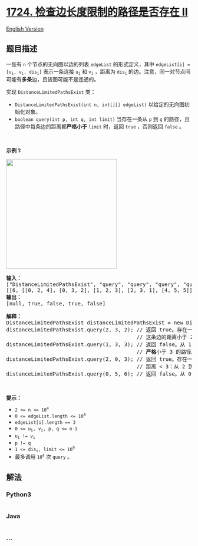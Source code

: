 # [1724. 检查边长度限制的路径是否存在 II](https://leetcode.cn/problems/checking-existence-of-edge-length-limited-paths-ii)

[English Version](/solution/1700-1799/1724.Checking%20Existence%20of%20Edge%20Length%20Limited%20Paths%20II/README_EN.md)

## 题目描述

<!-- 这里写题目描述 -->

<p>一张有 <code>n</code> 个节点的无向图以边的列表 <code>edgeList</code> 的形式定义，其中 <code>edgeList[i] = [u<sub>i</sub>, v<sub>i</sub>, dis<sub>i</sub>]</code> 表示一条连接 <code>u<sub>i</sub></code> 和 <code>v<sub>i</sub></code> ，距离为 <code>dis<sub>i</sub></code> 的边。注意，同一对节点间可能有<strong>多条</strong>边，且该图可能不是连通的。</p>

<p>实现 <code>DistanceLimitedPathsExist</code> 类：</p>

<ul>
	<li><code>DistanceLimitedPathsExist(int n, int[][] edgeList)</code> 以给定的无向图初始化对象。</li>
	<li><code>boolean query(int p, int q, int limit)</code> 当存在一条从 <code>p</code> 到 <code>q</code> 的路径，且路径中每条边的距离都<strong>严格小于</strong> <code>limit</code> 时，返回 <code>true</code> ，否则返回 <code>false</code> 。</li>
</ul>

<p> </p>

<p><b>示例 1:</b></p>

<p><strong><img alt="" src="https://fastly.jsdelivr.net/gh/doocs/leetcode@main/solution/1700-1799/1724.Checking%20Existence%20of%20Edge%20Length%20Limited%20Paths%20II/images/messed.png" style="width: 300px; height: 298px;"></strong></p>

<pre><b>输入：</b>
["DistanceLimitedPathsExist", "query", "query", "query", "query"]
[[6, [[0, 2, 4], [0, 3, 2], [1, 2, 3], [2, 3, 1], [4, 5, 5]]], [2, 3, 2], [1, 3, 3], [2, 0, 3], [0, 5, 6]]
<b>输出：</b>
[null, true, false, true, false]

<b>解释：</b>
DistanceLimitedPathsExist distanceLimitedPathsExist = new DistanceLimitedPathsExist(6, [[0, 2, 4], [0, 3, 2], [1, 2, 3], [2, 3, 1], [4, 5, 5]]);
distanceLimitedPathsExist.query(2, 3, 2); // 返回 true。存在一条从 2 到 3 ，距离为 1 的边，
                                          // 这条边的距离小于 2。
distanceLimitedPathsExist.query(1, 3, 3); // 返回 false。从 1 到 3 之间不存在每条边的距离都
                                          // <strong>严格</strong>小于 3 的路径。
distanceLimitedPathsExist.query(2, 0, 3); // 返回 true。存在一条从 2 到 0 的路径，使得每条边的
                                          // 距离 &lt; 3：从 2 到 3 到 0 行进即可。
distanceLimitedPathsExist.query(0, 5, 6); // 返回 false。从 0 到 5 之间不存在路径。
</pre>

<p> </p>

<p><strong>提示：</strong></p>

<ul>
	<li><code>2 &lt;= n &lt;= 10<sup>4</sup></code></li>
	<li><code>0 &lt;= edgeList.length &lt;= 10<sup>4</sup></code></li>
	<li><code>edgeList[i].length == 3</code></li>
	<li><code>0 &lt;= u<sub>i</sub>, v<sub>i</sub>, p, q &lt;= n-1</code></li>
	<li><code>u<sub>i</sub> != v<sub>i</sub></code></li>
	<li><code>p != q</code></li>
	<li><code>1 &lt;= dis<sub>i</sub>, limit &lt;= 10<sup>9</sup></code></li>
	<li>最多调用 <code>10<sup>4</sup></code> 次 <code>query</code> 。</li>
</ul>

## 解法

<!-- 这里可写通用的实现逻辑 -->

<!-- tabs:start -->

### **Python3**

<!-- 这里可写当前语言的特殊实现逻辑 -->

```python

```

### **Java**

<!-- 这里可写当前语言的特殊实现逻辑 -->

```java

```

### **...**

```

```

<!-- tabs:end -->
